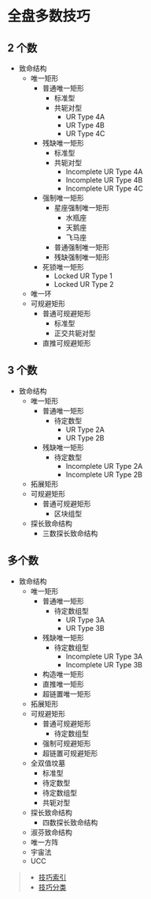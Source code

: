 # 全盘多数技巧

## 2 个数

- 致命结构
  - 唯一矩形
    - 普通唯一矩形
      - 标准型
      - 共轭对型
        - UR Type 4A
        - UR Type 4B
        - UR Type 4C
    - 残缺唯一矩形
      - 标准型
      - 共轭对型
        - Incomplete UR Type 4A
        - Incomplete UR Type 4B
        - Incomplete UR Type 4C
    - 强制唯一矩形
      - 星座强制唯一矩形
        - 水瓶座
        - 天鹅座
        - 飞马座
      - 普通强制唯一矩形
      - 残缺强制唯一矩形
    - 死锁唯一矩形
      - Locked UR Type 1
      - Locked UR Type 2
  - 唯一环
  - 可规避矩形
    - 普通可规避矩形
      - 标准型
      - 正交共轭对型
    - 直推可规避矩形

## 3 个数

- 致命结构
  - 唯一矩形
    - 普通唯一矩形
      - 待定数型
        - UR Type 2A
        - UR Type 2B
    - 残缺唯一矩形
      - 待定数型
        - Incomplete UR Type 2A
        - Incomplete UR Type 2B
  - 拓展矩形
  - 可规避矩形
    - 普通可规避矩形
      - 区块组型
  - 探长致命结构
    - 三数探长致命结构

## 多个数

- 致命结构
  - 唯一矩形
    - 普通唯一矩形
      - 待定数组型
        - UR Type 3A
        - UR Type 3B
    - 残缺唯一矩形
      - 待定数组型
        - Incomplete UR Type 3A
        - Incomplete UR Type 3B
    - 构造唯一矩形
    - 直推唯一矩形
    - 超链置唯一矩形
  - 拓展矩形
  - 可规避矩形
    - 普通可规避矩形
      - 待定数组型
    - 强制可规避矩形
    - 超链置可规避矩形
  - 全双值坟墓
    - 标准型
    - 待定数型
    - 待定数组型
    - 共轭对型
  - 探长致命结构
    - 四数探长致命结构
  - 淑芬致命结构
  - 唯一方阵
  - 宇宙法
  - UCC

> - [技巧索引](../../../README.md)
> - [技巧分类](../../README.md)
